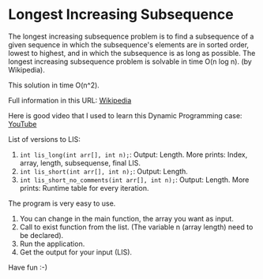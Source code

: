 # Longest Increasing Subsequence
The longest increasing subsequence problem is to find a subsequence of a given sequence in which the subsequence's elements are in sorted order, lowest to highest, and in which the subsequence is as long as possible. The longest increasing subsequence problem is solvable in time O(n log n). (by Wikipedia). 

This solution in time O(n^2).

Full information in this URL:
[Wikipedia](https://en.wikipedia.org/wiki/Longest_increasing_subsequence)

Here is good video that I used to learn this Dynamic Programming case:
[YouTube](https://www.youtube.com/watch?v=E6us4nmXTHs)

List of versions to LIS:
1. ```int lis_long(int arr[], int n);```: Output: Length. More prints: Index, array, length, subsequense, final LIS.
2. ```int lis_short(int arr[], int n);```: Output: Length. 
3. ```int lis_short_no_comments(int arr[], int n);```: Output: Length. More prints: Runtime table for every iteration.

The program is very easy to use.

1. You can change in the main function, the array you want as input.
2. Call to exist function from the list. (The variable n (array length) need to be declared).
4. Run the application.
3. Get the output for your input (LIS).

Have fun :-)
